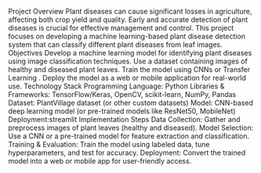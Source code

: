 Project Overview
Plant diseases can cause significant losses in agriculture, affecting both crop yield and quality. Early and accurate detection of plant diseases is crucial for effective management and control. This project focuses on developing a machine learning-based plant disease detection system that can classify different plant diseases from leaf images.
Objectives
Develop a machine learning model for identifying plant diseases using image classification techniques.
Use a dataset containing images of healthy and diseased plant leaves.
Train the model using CNNs or Transfer Learning .
Deploy the model as a web or mobile application for real-world use.
Technology Stack
Programming Language: Python
Libraries & Frameworks: TensorFlow/Keras, OpenCV, scikit-learn, NumPy, Pandas
Dataset: PlantVillage dataset (or other custom datasets)
Model: CNN-based deep learning model (or pre-trained models like ResNet50, MobileNet)
Deployment:streamlit
Implementation Steps
Data Collection: Gather and preprocess images of plant leaves (healthy and diseased).
Model Selection: Use a CNN or a pre-trained model for feature extraction and classification.
Training & Evaluation: Train the model using labeled data, tune hyperparameters, and test for accuracy.
Deployment: Convert the trained model into a web or mobile app for user-friendly access.
